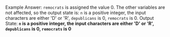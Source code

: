 Example Answer:
`remocrats` is assigned the value 0. The other variables are not affected, so the output state is: `n` is a positive integer, the input characters are either 'D' or 'R', `depublicans` is 0, `remocrats` is 0.
Output State: **`n` is a positive integer, the input characters are either 'D' or 'R', `depublicans` is 0, `remocrats` is 0**